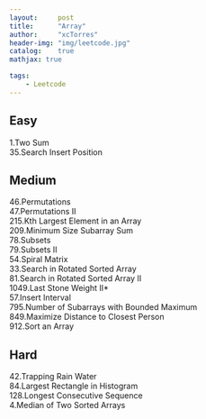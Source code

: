 ```yaml
---
layout:     post
title:      "Array"
author:     "xcTorres"
header-img: "img/leetcode.jpg"
catalog:    true
mathjax: true

tags:
    - Leetcode
---    
```


## Easy
1.Two Sum  
35.Search Insert Position

## Medium
46.Permutations  
47.Permutations II  
215.Kth Largest Element in an Array  
209.Minimum Size Subarray Sum  
78.Subsets  
79.Subsets II  
54.Spiral Matrix  
33.Search in Rotated Sorted Array  
81.Search in Rotated Sorted Array II  
1049.Last Stone Weight II*  
57.Insert Interval   
795.Number of Subarrays with Bounded Maximum  
849.Maximize Distance to Closest Person  
912.Sort an Array

## Hard
42.Trapping Rain Water  
84.Largest Rectangle in Histogram  
128.Longest Consecutive Sequence  
4.Median of Two Sorted Arrays
